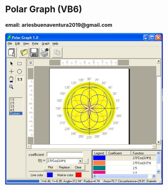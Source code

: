 <h1>Polar Graph (VB6)</h1>
<h3>email: ariesbuenaventura2019@gmail.com</h3>

<div align="center">
  <img src="polar.jpg">
</div>
